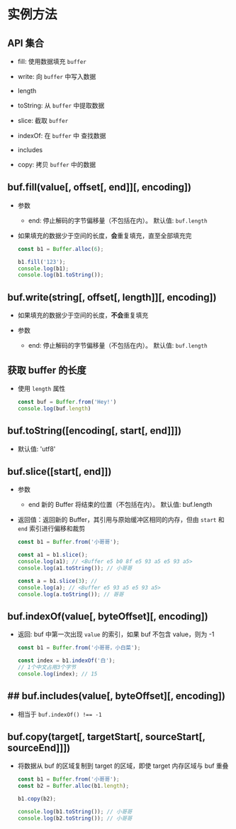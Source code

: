 # 实例方法

## API 集合

  - fill: 使用数据填充 `buffer`

  - write: 向 `buffer` 中写入数据

  - length&#x20;

  - toString: 从 `buffer` 中提取数据

  - slice: 截取 `buffer`

  - indexOf: 在 `buffer` 中 查找数据

  - includes

  - copy: 拷贝 `buffer` 中的数据

## buf.fill(value\[, offset\[, end]]\[, encoding])

  - 参数

      - end: 停止解码的字节偏移量（不包括在内）。 默认值: `buf.length`

  - 如果填充的数据少于空间的长度，**会**重复填充，直至全部填充完

    ```javascript
    const b1 = Buffer.alloc(6);

    b1.fill('123');
    console.log(b1);
    console.log(b1.toString());
    ```

## buf.write(string\[, offset\[, length]]\[, encoding])

  - 如果填充的数据少于空间的长度，**不会**重复填充

  - 参数

      - end: 停止解码的字节偏移量（不包括在内）。 默认值: `buf.length`

## 获取 buffer 的长度

  - 使用 `length` 属性

    ```javascript
    const buf = Buffer.from('Hey!')
    console.log(buf.length)
    ```

## buf.toString(\[encoding\[, start\[, end]]])

  - 默认值: 'utf8'

## buf.slice(\[start\[, end]])

  - 参数

      - end 新的 Buffer 将结束的位置（不包括在内）。 默认值: buf.length

  - 返回值：返回新的 Buffer，其引用与原始缓冲区相同的内存，但由 `start` 和 `end` 索引进行偏移和裁剪

    ```javascript
    const b1 = Buffer.from('小哥哥');

    const a1 = b1.slice();
    console.log(a1); // <Buffer e5 b0 8f e5 93 a5 e5 93 a5>
    console.log(a1.toString()); // 小哥哥

    const a = b1.slice(3); //
    console.log(a); // <Buffer e5 93 a5 e5 93 a5>
    console.log(a.toString()); // 哥哥
    ```

## buf.indexOf(value\[, byteOffset]\[, encoding])

  - 返回:  buf 中第一次出现 `value` 的索引，如果 buf 不包含 value，则为 -1

    ```javascript
    const b1 = Buffer.from('小哥哥，小白菜');

    const index = b1.indexOf('白');
    // 1个中文占用3个字节
    console.log(index); // 15
    ```

## ## buf.includes(value\[, byteOffset]\[, encoding])

  - 相当于 `buf.indexOf() !== -1`

## buf.copy(target\[, targetStart\[, sourceStart\[, sourceEnd]]])

  - 将数据从 buf 的区域复制到 target 的区域，即使 target 内存区域与 buf 重叠

    ```javascript
    const b1 = Buffer.from('小哥哥');
    const b2 = Buffer.alloc(b1.length);

    b1.copy(b2);

    console.log(b1.toString()); // 小哥哥
    console.log(b2.toString()); // 小哥哥
    ```
